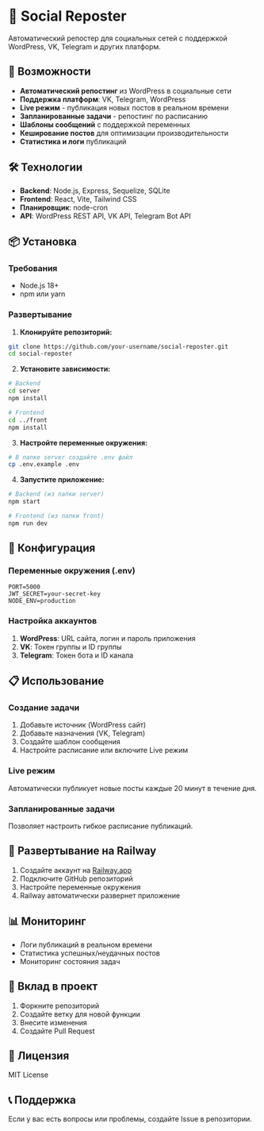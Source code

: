 # 🔄 Social Reposter

Автоматический репостер для социальных сетей с поддержкой WordPress, VK, Telegram и других платформ.

## 🚀 Возможности

- **Автоматический репостинг** из WordPress в социальные сети
- **Поддержка платформ**: VK, Telegram, WordPress
- **Live режим** - публикация новых постов в реальном времени
- **Запланированные задачи** - репостинг по расписанию
- **Шаблоны сообщений** с поддержкой переменных
- **Кеширование постов** для оптимизации производительности
- **Статистика и логи** публикаций

## 🛠 Технологии

- **Backend**: Node.js, Express, Sequelize, SQLite
- **Frontend**: React, Vite, Tailwind CSS
- **Планировщик**: node-cron
- **API**: WordPress REST API, VK API, Telegram Bot API

## 📦 Установка

### Требования
- Node.js 18+
- npm или yarn

### Развертывание

1. **Клонируйте репозиторий:**
```bash
git clone https://github.com/your-username/social-reposter.git
cd social-reposter
```

2. **Установите зависимости:**
```bash
# Backend
cd server
npm install

# Frontend
cd ../front
npm install
```

3. **Настройте переменные окружения:**
```bash
# В папке server создайте .env файл
cp .env.example .env
```

4. **Запустите приложение:**
```bash
# Backend (из папки server)
npm start

# Frontend (из папки front)
npm run dev
```

## 🔧 Конфигурация

### Переменные окружения (.env)

```env
PORT=5000
JWT_SECRET=your-secret-key
NODE_ENV=production
```

### Настройка аккаунтов

1. **WordPress**: URL сайта, логин и пароль приложения
2. **VK**: Токен группы и ID группы
3. **Telegram**: Токен бота и ID канала

## 📋 Использование

### Создание задачи

1. Добавьте источник (WordPress сайт)
2. Добавьте назначения (VK, Telegram)
3. Создайте шаблон сообщения
4. Настройте расписание или включите Live режим

### Live режим

Автоматически публикует новые посты каждые 20 минут в течение дня.

### Запланированные задачи

Позволяет настроить гибкое расписание публикаций.

## 🚀 Развертывание на Railway

1. Создайте аккаунт на [Railway.app](https://railway.app)
2. Подключите GitHub репозиторий
3. Настройте переменные окружения
4. Railway автоматически развернет приложение

## 📊 Мониторинг

- Логи публикаций в реальном времени
- Статистика успешных/неудачных постов
- Мониторинг состояния задач

## 🤝 Вклад в проект

1. Форкните репозиторий
2. Создайте ветку для новой функции
3. Внесите изменения
4. Создайте Pull Request

## 📄 Лицензия

MIT License

## 📞 Поддержка

Если у вас есть вопросы или проблемы, создайте Issue в репозитории. 